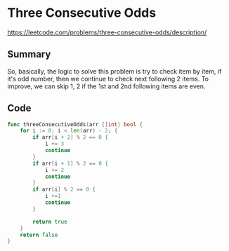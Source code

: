 # Three Consecutive Odds

https://leetcode.com/problems/three-consecutive-odds/description/

## Summary

So, basically, the logic to solve this problem is try to check item by item, if it's odd number, then we continue to check next following 2 items.
To improve, we can skip 1, 2 if the 1st and 2nd following items are even.

## Code

```go
func threeConsecutiveOdds(arr []int) bool {
    for i := 0; i < len(arr) - 2; {
        if arr[i + 2] % 2 == 0 {
            i += 3
            continue
        }
        if arr[i + 1] % 2 == 0 {
            i += 2
            continue
        }
        if arr[i] % 2 == 0 {
            i +=1
            continue
        }

        return true
    }
    return false
}
```
